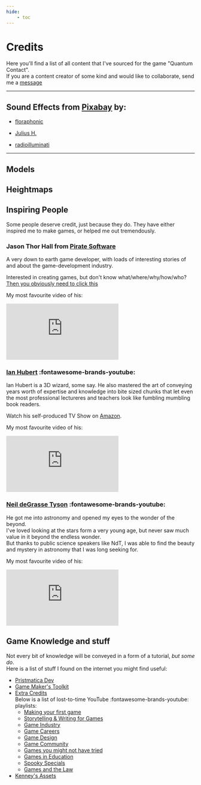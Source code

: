 ```yaml
---
hide:
    - toc
---
```


# Credits

Here you'll find a list of all content that I've sourced for the game "Quantum Contact".  
If you are a content creator of some kind and would like to collaborate, send me a [message](../info/about.md)

---

## Sound Effects from [Pixabay](https://pixabay.com/) by:

- [floraphonic](https://pixabay.com/users/floraphonic-38928062/?utm_source=link-attribution&utm_medium=referral&utm_campaign=music&utm_content=184041)

- [Julius H.](https://pixabay.com/users/floraphonic-38928062/?utm_source=link-attribution&utm_medium=referral&utm_campaign=music&utm_content=184041)

- [radioilluminati](https://pixabay.com/users/radioilluminati-12909513/?utm_source=link-attribution&utm_medium=referral&utm_campaign=music&utm_content=124010)

---

## Models

## Heightmaps

## Inspiring People

Some people deserve credit, just because they do. They have either inspired me to make games, or helped me out tremendously.

### Jason Thor Hall from [Pirate Software](https://www.gopiratesoftware.com/)

A very down to earth game developer, with loads of interesting stories of and about the game-development industry.

Interested in creating games, but don't know what/where/why/how/who?  
[Then you obviously need to click this](https://develop.games)

My most favourite video of his:

<iframe class="ytIframe" src="https://www.youtube.com/embed/aMc-GKv5olA?si=EHcNxwFDn7mwaaXm" title="YouTube video player" frameborder="0" allow="accelerometer; autoplay; clipboard-write; encrypted-media; gyroscope; picture-in-picture; web-share" allowfullscreen></iframe>

### [Ian Hubert](https://www.youtube.com/user/mrdodobird/videos) :fontawesome-brands-youtube:

Ian Hubert is a 3D wizard, some say. He also mastered the art of conveying years worth of expertise and knowledge into bite sized chunks that let even the most professional lectureres and teachers look like fumbling mumbling book readers.

Watch his self-produced TV Show on [Amazon](https://www.amazon.com/Dynamo/dp/B07NSNC7Y1).

My most favourite video of his:

<iframe class="ytIframe" src="https://www.youtube.com/embed/whPWKecazgM?si=KCBwd_517gNAK-lk" title="YouTube video player" frameborder="0" allow="accelerometer; autoplay; clipboard-write; encrypted-media; gyroscope; picture-in-picture; web-share" allowfullscreen></iframe>

### [Neil deGrasse Tyson](https://www.youtube.com/@StarTalk) :fontawesome-brands-youtube:

He got me into astronomy and opened my eyes to the wonder of the beyond.  
I've loved looking at the stars form a very young age, but never saw much value in it beyond the endless wonder.  
But thanks to public science speakers like NdT, I was able to find the beauty and mystery in astronomy that I was long seeking for.

My most favourite video of his:

<iframe class="ytIframe" src="https://www.youtube.com/embed/4KRZQQ_eICo?si=uE4J4IEpWCadV8HY" title="YouTube video player" frameborder="0" allow="accelerometer; autoplay; clipboard-write; encrypted-media; gyroscope; picture-in-picture; web-share" allowfullscreen></iframe>

## Game Knowledge and stuff

Not every bit of knowledge will be conveyed in a form of a tutorial, *but some do*.  
Here is a list of stuff I found on the internet you might find useful:

- [Pristmatica Dev](https://www.youtube.com/@PrismaticaDev)
- [Game Maker's Toolkit](https://www.youtube.com/@GMTK)
- [Extra Credits](https://www.extracredits.site/)  
Below is a list of lost-to-time YouTube :fontawesome-brands-youtube: playlists:
    * [Making your first game](https://www.youtube.com/playlist?list=PLhyKYa0YJ_5C6QC36h5eApOyXtx98ehGi)
    * [Storytelling & Writing for Games](https://www.youtube.com/playlist?list=PLhyKYa0YJ_5ATCznEwJx794x4RMuYNZLN)
    * [Game Industry](https://www.youtube.com/watch?v=lHcTKWiZ8sI&list=PLhyKYa0YJ_5BjqBfCTq5pgJsSFZShCxSU&pp=iAQB)
    * [Game Careers](https://www.youtube.com/playlist?list=PLhyKYa0YJ_5DuIIh7p9FOaR6f-WTTzz_A)
    * [Game Design](https://www.youtube.com/playlist?list=PLhyKYa0YJ_5BkTruCmaBBZ8z6cP9KzPiX)
    * [Game Community](https://www.youtube.com/playlist?list=PLhyKYa0YJ_5BpAzGdNmfiwlBxX-Ij4i20)
    * [Games you might not have tried](https://www.youtube.com/playlist?list=PLhyKYa0YJ_5CBRVhUoAvuJ66aSvb8Gd0L)
    * [Games in Education](https://www.youtube.com/playlist?list=PLhyKYa0YJ_5BIUqSDPmfBuKjTN2QBv9wI)
    * [Spooky Specials](https://www.youtube.com/playlist?list=PLhyKYa0YJ_5Ce4XT-_Kfvk1bUtx-DhZkB)
    * [Games and the Law](https://www.youtube.com/playlist?list=PLhyKYa0YJ_5BF-cMaj6gIe-7uD5rZG9ur)
- [Kenney's Assets](https://www.kenney.nl/assets)